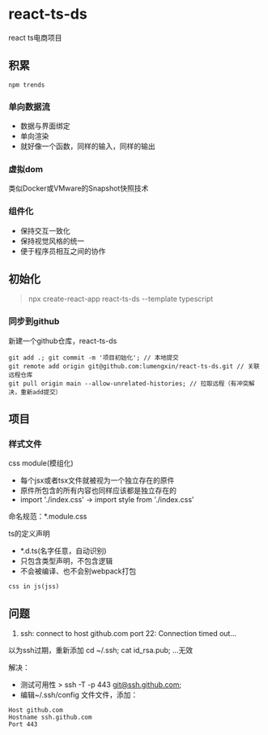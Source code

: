 # react-ts-ds
react ts电商项目
## 积累
`npm trends`

### 单向数据流

- 数据与界面绑定
- 单向渲染
- 就好像一个函数，同样的输入，同样的输出

### 虚拟dom

类似Docker或VMware的Snapshot快照技术

### 组件化

- 保持交互一致化
- 保持视觉风格的统一
- 便于程序员相互之间的协作

## 初始化

> npx create-react-app react-ts-ds --template typescript

### 同步到github

新建一个github仓库，react-ts-ds

```
git add .; git commit -m '项目初始化'; // 本地提交
git remote add origin git@github.com:lumengxin/react-ts-ds.git // 关联远程仓库
git pull origin main --allow-unrelated-histories; // 拉取远程（有冲突解决，重新add提交）
```

## 项目

### 样式文件

css module(模组化)
- 每个jsx或者tsx文件就被视为一个独立存在的原件
- 原件所包含的所有内容也同样应该都是独立存在的
- import './index.css' -> import style from './index.css'

命名规范：*.module.css

ts的定义声明
- *.d.ts(名字任意，自动识别)
- 只包含类型声明，不包含逻辑
- 不会被编译、也不会别webpack打包

`css in js(jss)`


## 问题

1. ssh: connect to host github.com port 22: Connection timed out...

以为ssh过期，重新添加
cd ~/.ssh;
cat id_rsa.pub;
...无效

解决：
- 测试可用性 > ssh -T -p 443 git@ssh.github.com;
- 编辑~/.ssh/config 文件文件，添加：
```
Host github.com
Hostname ssh.github.com
Port 443
```

